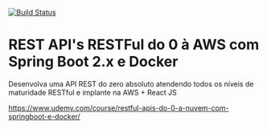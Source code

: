 [![Build Status](https://travis-ci.org/Suleiman-Moraes/restful-apis-do-0-a-nuvem-com-springboot-e-docker.svg?branch=master)](https://travis-ci.org/Suleiman-Moraes/restful-apis-do-0-a-nuvem-com-springboot-e-docker)
# REST API's RESTFul do 0 à AWS com Spring Boot 2.x e Docker
Desenvolva uma API REST do zero absoluto atendendo todos os níveis de maturidade RESTful e implante na AWS + React JS

https://www.udemy.com/course/restful-apis-do-0-a-nuvem-com-springboot-e-docker/
